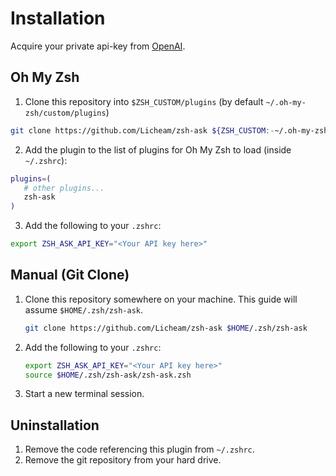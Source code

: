 # Installation

Acquire your private api-key from [OpenAI](https://platform.openai.com/account/api-keys).

## Oh My Zsh

1. Clone this repository into `$ZSH_CUSTOM/plugins` (by default `~/.oh-my-zsh/custom/plugins`)

```sh
git clone https://github.com/Licheam/zsh-ask ${ZSH_CUSTOM:-~/.oh-my-zsh/custom}/plugins/zsh-ask
```

2. Add the plugin to the list of plugins for Oh My Zsh to load (inside `~/.zshrc`):

```sh
plugins=( 
   # other plugins...
   zsh-ask
)
```

3. Add the following to your `.zshrc`:
```sh
export ZSH_ASK_API_KEY="<Your API key here>"
```

## Manual (Git Clone)

1. Clone this repository somewhere on your machine. This guide will assume `$HOME/.zsh/zsh-ask`.
   ```sh
   git clone https://github.com/Licheam/zsh-ask $HOME/.zsh/zsh-ask
   ```
2. Add the following to your `.zshrc`:
   ```sh
   export ZSH_ASK_API_KEY="<Your API key here>"
   source $HOME/.zsh/zsh-ask/zsh-ask.zsh
   ```
3. Start a new terminal session.

## Uninstallation

1. Remove the code referencing this plugin from `~/.zshrc`.
2. Remove the git repository from your hard drive.
